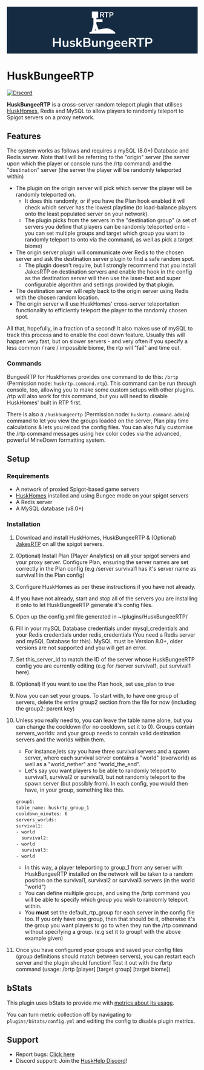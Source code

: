 [![HuskBungeeRTP Banner](images/banner-graphic.png)](https://github.com/WiIIiam278/HuskBungeeRTP)
# HuskBungeeRTP
[![Discord](https://img.shields.io/discord/818135932103557162?color=7289da&logo=discord)](https://discord.gg/tVYhJfyDWG)

**HuskBungeeRTP** is a cross-server random teleport plugin that utilises [HuskHomes](https://github.com/WiIIiam278/HuskHomes), Redis and MySQL to allow players to randomly teleport to Spigot servers on a proxy network.

## Features
The system works as follows and requires a mySQL (8.0+) Database and Redis server. Note that I will be referring to the "origin" server (the server upon which the player or console runs the /rtp command) and the "destination" server (the server the player will be randomly teleported within)

* The plugin on the origin server will pick which server the player will be randomly teleported on.
    * It does this randomly, or if you have the Plan hook enabled it will check which server has the lowest playtime (to load-balance players onto the least populated server on your network).
    * The plugin picks from the servers in the "destination group" (a set of servers you define that players can be randomly teleported onto - you can set multiple groups and target which group you want to randomly teleport to onto via the command, as well as pick a target biome)
* The origin server plugin will communicate over Redis to the chosen server and ask the destination server plugin to find a safe random spot.
    * The plugin doesn't require, but I strongly recommend that you install JakesRTP on destination servers and enable the hook in the config as the destination server will then use the laser-fast and super configurable algorithm and settings provided by that plugin.
* The destination server will reply back to the origin server using Redis with the chosen random location.
* The origin server will use HuskHomes' cross-server teleportation functionality to efficiently teleport the player to the randomly chosen spot.

All that, hopefully, in a fraction of a second! It also makes use of mySQL to track this process and to enable the cool down feature. Usually this will happen very fast, but on slower servers - and very often if you specify a less common / rare / impossible biome, the rtp will "fail" and time out.

### Commands
BungeeRTP for HuskHomes provides one command to do this: `/brtp` (Permission node: `huskrtp.command.rtp`). This command can be run through console, too, allowing you to make some custom setups with other plugins. /rtp will also work for this command, but you will need to disable HuskHomes' built in RTP first.

There is also a `/huskbungeertp` (Permission node: `huskrtp.command.admin`) command to let you view the groups loaded on the server, Plan play time calculations & lets you reload the config files. You can also fully customise the /rtp command messages using hex color codes via the advanced, powerful MineDown formatting system.

## Setup
### Requirements
* A network of proxied Spigot-based game servers
* [HuskHomes](https://github.com/WiIIiam278/HuskHomes) installed and using Bungee mode on your spigot servers
* A Redis server
* A MySQL database (v8.0+)

### Installation
1. Download and install HuskHomes, HuskBungeeRTP & (Optional) [JakesRTP](https://www.spigotmc.org/resources/jakes-rtp.80201/) on all the spigot servers.
2. (Optional) Install Plan (Player Analytics) on all your spigot servers and your proxy server. Configure Plan, ensuring the server names are set correctly in the Plan config (e.g /server survival1 has it's server name as survival1 in the Plan config)
3. Configure HuskHomes as per these instructions if you have not already.
4. If you have not already, start and stop all of the servers you are installing it onto to let HuskBungeeRTP generate it's config files.
5. Open up the config.yml file generated in ~/plugins/HuskBungeeRTP/
6. Fill in your mySQL Database credentials under mysql_credentials and your Redis credentials under redis_credentials (You need a Redis server and mySQL Database for this). MySQL must be Version 8.0+, older versions are not supported and you will get an error.
7. Set this_server_id to match the ID of the server whose HuskBungeeRTP config you are currently editing (e.g for /server survival1, put survival1 here).
8. (Optional) If you want to use the Plan hook, set use_plan to true
9. Now you can set your groups. To start with, to have one group of servers, delete the entire group2 section from the file for now (including the group2: parent key)
10. Unless you really need to, you can leave the table name alone, but you can change the cooldown (for no cooldown, set it to 0). Groups contain servers_worlds: and your group needs to contain valid destination servers and the worlds within them.
      * For instance,lets say you have three survival servers and a spawn server, where each survival server contains a "world" (overworld) as well as a "world_nether" and "world_the_end".
      * Let's say you want players to be able to randomly teleport to survival1, survival2 or survival3, but not randomly teleport to the spawn server (but possibly from). In each config, you would then have, in your group, something like this.
      ```
      group1:
      table_name: huskrtp_group_1
      cooldown_minutes: 6
      servers_worlds:
      survival1:
      - world
        survival2:
      - world
        survival3:
      - world
      ```

    * In this way, a player teleporting to group_1 from any server with HuskBungeeRTP installed on the network will be taken to a random position on the survival1, survival2 or survival3 servers (in the world "world")
    * You can define multiple groups, and using the /brtp command you will be able to specify which group you wish to randomly teleport within.
    * You **must** set the default_rtp_group for each server in the config file too. If you only have one group, then that should be it, otherwise it's the group you want players to go to when they run the /rtp command without specifying a group. (e.g set it to group1 with the above example given)
11. Once you have configured your groups and saved your config files (group definitions should match between servers), you can restart each server and the plugin should function! Test it out with the /brtp command (usage: /brtp [player] [target group] [target biome])

## bStats
This plugin uses bStats to provide me with [metrics about its usage](https://bstats.org/plugin/bukkit/HuskBungeeRTP/12830).

You can turn metric collection off by navigating to `plugins/bStats/config.yml` and editing the config to disable plugin metrics.

## Support
* Report bugs: [Click here](https://github.com/WiIIiam278/HuskBungeeRTP/issues)
* Discord support: Join the [HuskHelp Discord](https://discord.gg/tVYhJfyDWG)!
